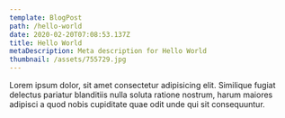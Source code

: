 ```yaml
---
template: BlogPost
path: /hello-world
date: 2020-02-20T07:08:53.137Z
title: Hello World
metaDescription: Meta description for Hello World
thumbnail: /assets/755729.jpg
---
```


Lorem ipsum dolor, sit amet consectetur adipisicing elit. Similique fugiat delectus pariatur blanditiis nulla soluta ratione nostrum, harum maiores adipisci a quod nobis cupiditate quae odit unde qui sit consequuntur.

